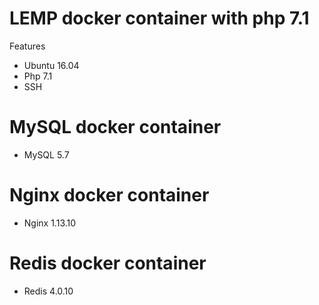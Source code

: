 # LEMP docker container with php 7.1

Features
* Ubuntu 16.04
* Php 7.1
* SSH

# MySQL docker container
* MySQL 5.7

# Nginx docker container
* Nginx 1.13.10

# Redis docker container
* Redis 4.0.10